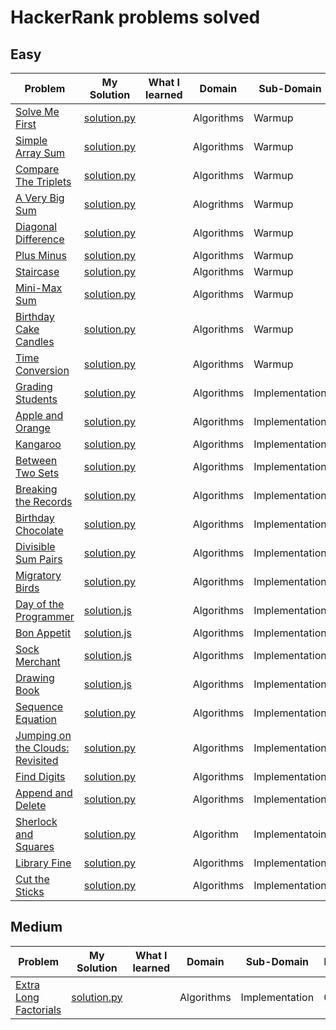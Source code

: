 # HackerRank problems solved

## Easy

| Problem                                                 | My Solution                        | What I learned | Domain     | Sub-Domain     | Date Solved |
| ------------------------------------------------------- | ---------------------------------- | -------------- | ---------- | -------------- | ----------- |
| [Solve Me First][1]                                     | [solution.py][2]                   |                | Algorithms | Warmup         | 08/28/2019  |
| [Simple Array Sum][4]                                   | [solution.py][5]                   |                | Algorithms | Warmup         | 08/28/2019  |
| [Compare The Triplets][7]                               | [solution.py][8]                   |                | Algorithms | Warmup         | 08/28/2019  |
| [A Very Big Sum][10]                                    | [solution.py][11]                  |                | Alogrithms | Warmup         | 08/29/2019  |
| [Diagonal Difference][14]                               | [solution.py][15]                  |                | Algorithms | Warmup         | 08/30/2019  |
| [Plus Minus][17]                                        | [solution.py][18]                  |                | Algorithms | Warmup         | 08/31/2019  |
| [Staircase][20]                                         | [solution.py][21]                  |                | Algorithms | Warmup         | 08/31/2019  |
| [Mini-Max Sum][23]                                      | [solution.py][24]                  |                | Algorithms | Warmup         | 09/01/2019  |
| [Birthday Cake Candles][26]                             | [solution.py][27]                  |                | Algorithms | Warmup         | 09/01/2019  |
| [Time Conversion][29]                                   | [solution.py][30]                  |                | Algorithms | Warmup         | 09/01/2019  |
| [Grading Students][32]                                  | [solution.py][33]                  |                | Algorithms | Implementation | 09/01/2019  |
| [Apple and Orange][35]                                  | [solution.py][36]                  |                | Algorithms | Implementation | 09/01/2019  |
| [Kangaroo][38]                                          | [solution.py][39]                  |                | Algorithms | Implementation | 09/01/2019  |
| [Between Two Sets][41]                                  | [solution.py][42]                  |                | Algorithms | Implementation | 09/01/2019  |
| [Breaking the Records][44]                              | [solution.py][45]                  |                | Algorithms | Implementation | 09/01/2019  |
| [Birthday Chocolate][47]                                | [solution.py][48]                  |                | Algorithms | Implementation | 09/01/2019  |
| [Divisible Sum Pairs][50]                               | [solution.py][51]                  |                | Algorithms | Implementation | 09/01/2019  |
| [Migratory Birds][53]                                   | [solution.py][54]                  |                | Algorithms | Implementation | 09/01/2019  |
| [Day of the Programmer][dayoftheprogrammer1]            | [solution.js][dayoftheprogrammer2] |                | Algorithms | Implementation | 01/08/2020  |
| [Bon Appetit][bonappetit1]                              | [solution.js][bonappetit2]         |                | Algorithms | Implementation | 01/08/2020  |
| [Sock Merchant][sockmerchant1]                          | [solution.js][sockmerchant2]       |                | Algorithms | Implementation | 01/09/2020  |
| [Drawing Book][drawingbook1]                            | [solution.js][drawingbook2]        |                | Algorithms | Implementation | 01/10/2020  |
| [Sequence Equation][sequenceequation1]                  | [solution.py][sequenceequation2]   |                | Algorithms | Implementation | 01/31/2020  |
| [Jumping on the Clouds: Revisited][jumpingontheclouds1] | [solution.py][jumpingontheclouds2] |                | Algorithms | Implementation | 02/01/2020  |
| [Find Digits][finddigits1]                              | [solution.py][finddigits2]         |                | Algorithms | Implementation | 02/02/2020  |
| [Append and Delete][appendanddelete1]                   | [solution.py][appendanddelete2]    |                | Algorithms | Implementation | 02/03/2020  |
| [Sherlock and Squares][sherlockandsquares1]             | [solution.py][sherlockandsquares2] |                | Algorithm  | Implementatoin | 02/04/2020  |
| [Library Fine][libraryfine1]                            | [solution.py][libraryfine2]        |                | Algorithms | Implementation | 02/06/2020  |
| [Cut the Sticks][cutthesticks1]                         | [solution.py][cutthesticks2]       |                | Algorithms | Implementation | 02/07/2020  |

## Medium

| Problem                                       | My Solution                         | What I learned | Domain     | Sub-Domain     | Date Solved |
| --------------------------------------------- | ----------------------------------- | -------------- | ---------- | -------------- | ----------- |
| [Extra Long Factorials][extralongfactorials1] | [solution.py][extralongfactorials2] |                | Algorithms | Implementation | 02/08/2020  |

[1]: https://www.hackerrank.com/challenges/solve-me-first/problem
[2]: ./Easy/SolveMeFirst/solution.py
[4]: https://www.hackerrank.com/challenges/simple-array-sum/problem
[5]: ./Easy/SimpleArraySum/solution.py
[7]: https://www.hackerrank.com/challenges/compare-the-triplets/problem
[8]: ./Easy/CompareTheTriplets/solution.py
[10]: https://www.hackerrank.com/challenges/a-very-big-sum/problem
[11]: ./Easy/AVeryBigSum/solution.py
[14]: https://www.hackerrank.com/challenges/diagonal-difference/problem
[15]: ./Easy/DiagonalDifference/solution.py
[17]: https://www.hackerrank.com/challenges/plus-minus/problem
[18]: ./Easy/PlusMinus/solution.py
[20]: https://www.hackerrank.com/challenges/staircase/problem
[21]: ./Easy/Staircase/solution.py
[23]: https://www.hackerrank.com/challenges/mini-max-sum/problem
[24]: ./Easy/MiniMaxSum/solution.py
[26]: https://www.hackerrank.com/challenges/birthday-cake-candles/problem
[27]: ./Easy/BirthdayCakeCandles/solution.py
[29]: https://www.hackerrank.com/challenges/time-conversion/problem
[30]: ./Easy/TimeConversion/solution.py
[32]: https://www.hackerrank.com/challenges/grading/problem
[33]: ./Easy/GradingStudents/solution.py
[35]: https://www.hackerrank.com/challenges/apple-and-orange/problem
[36]: ./Easy/AppleAndOrange/solution.py
[38]: https://www.hackerrank.com/challenges/kangaroo/problem
[39]: ./Easy/Kangaroo/solution.py
[41]: https://www.hackerrank.com/challenges/between-two-sets/problem
[42]: ./Easy/BetweenTwoSets/solution.py
[44]: https://www.hackerrank.com/challenges/breaking-best-and-worst-records/problem
[45]: ./Easy/BreakingTheRecords/solution.py
[47]: https://www.hackerrank.com/challenges/the-birthday-bar/problem
[48]: ./Easy/BirthdayChocolate/solution.py
[50]: https://www.hackerrank.com/challenges/divisible-sum-pairs/problem
[51]: ./Easy/DivisibleSumPairs/solution.py
[53]: https://www.hackerrank.com/challenges/migratory-birds/problem
[54]: ./Easy/MigratoryBirds/solution.py
[dayoftheprogrammer1]: https://www.hackerrank.com/challenges/day-of-the-programmer/problem
[dayoftheprogrammer2]: ./Easy/DayOfTheProgrammer/solution.js
[bonappetit1]: https://www.hackerrank.com/challenges/bon-appetit/problem
[bonappetit2]: ./Easy/BonAppetit/solution.js
[sockmerchant1]: https://www.hackerrank.com/challenges/sock-merchant/problem
[sockmerchant2]: ./Easy/SockMerchant/solution.js
[drawingbook1]: https://www.hackerrank.com/challenges/drawing-book/problem
[drawingbook2]: ./Easy/DrawingBook/solution.js
[sequenceequation1]: https://www.hackerrank.com/challenges/permutation-equation/problem
[sequenceequation2]: ./Easy/SequenceEquation/solution.py
[jumpingontheclouds1]: https://www.hackerrank.com/challenges/jumping-on-the-clouds-revisited/problem
[jumpingontheclouds2]: ./Easy/JumpingOnTheCloudsRevisited/solution.py
[finddigits1]: https://www.hackerrank.com/challenges/find-digits/problem
[finddigits2]: ./Easy/FindDigits/solution.py
[appendanddelete1]: https://www.hackerrank.com/challenges/append-and-delete/problem
[appendanddelete2]: ./Easy/AppendAndDelete/solution.py
[sherlockandsquares1]: https://www.hackerrank.com/challenges/sherlock-and-squares/problem
[sherlockandsquares2]: ./Easy/SherlockAndSquares/solution.py
[libraryfine1]: https://www.hackerrank.com/challenges/library-fine/problem
[libraryfine2]: ./Easy/LibraryFine/solution.py
[cutthesticks1]: https://www.hackerrank.com/challenges/cut-the-sticks/problem
[cutthesticks2]: ./Easy/CutTheSticks/solution.py
[extralongfactorials1]: https://www.hackerrank.com/challenges/extra-long-factorials/problem
[extralongfactorials2]: ./Medium/ExtraLongFactorials/solution.py

